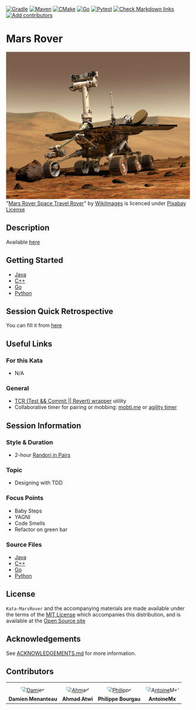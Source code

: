 [![Gradle](https://github.com/murex/Kata-MarsRover/actions/workflows/gradle.yml/badge.svg)](https://github.com/murex/Kata-MarsRover/actions/workflows/gradle.yml)
[![Maven](https://github.com/murex/Kata-MarsRover/actions/workflows/maven.yml/badge.svg)](https://github.com/murex/Kata-MarsRover/actions/workflows/maven.yml)
[![CMake](https://github.com/murex/Kata-MarsRover/actions/workflows/cmake.yml/badge.svg)](https://github.com/murex/Kata-MarsRover/actions/workflows/cmake.yml)
[![Go](https://github.com/murex/Kata-MarsRover/actions/workflows/go.yml/badge.svg)](https://github.com/murex/Kata-MarsRover/actions/workflows/go.yml)
[![Pytest](https://github.com/murex/Kata-MarsRover/actions/workflows/pytest.yml/badge.svg)](https://github.com/murex/Kata-MarsRover/actions/workflows/pytest.yml)
[![Check Markdown links](https://github.com/murex/Kata-MarsRover/actions/workflows/markdown-link-check.yml/badge.svg)](https://github.com/murex/Kata-MarsRover/actions/workflows/markdown-link-check.yml)
[![Add contributors](https://github.com/murex/Kata-MarsRover/actions/workflows/contributors.yml/badge.svg)](https://github.com/murex/Kata-MarsRover/actions/workflows/contributors.yml)

# Mars Rover

![Kata Image](images/MarsRover.jpg) <br>
"[Mars Rover Space Travel Rover](https://pixabay.com/photos/mars-mars-rover-space-travel-rover-67522/)" by [WikiImages](https://pixabay.com/users/wikiimages-1897/) is licenced under [Pixabay License](https://pixabay.com/fr/service/license/)

## Description

Available [here](http://kata-log.rocks/mars-rover-kata)

## Getting Started

- [Java](java/GETTING_STARTED.md)
- [C++](cpp/GETTING_STARTED.md)
- [Go](go/GETTING_STARTED.md)
- [Python](python/GETTING_STARTED.md)

## Session Quick Retrospective

You can fill it from [here](QuickRetrospective.md)

## Useful Links

### For this Kata

- N/A

### General

- [TCR (Test && Commit || Revert) wrapper](tcr/TCR.md) utility
- Collaborative timer for pairing or mobbing:
  [mobti.me](https://mobti.me/)
  or [agility timer](https://agility.jahed.dev/)

## Session Information

### Style & Duration

- 2-hour [Randori in Pairs](doc/RandoriInPairs.md)

### Topic

- Designing with TDD

### Focus Points

- Baby Steps
- YAGNI
- Code Smells
- Refactor on green bar

### Source Files

- [Java](java)
- [C++](cpp)
- [Go](go)
- [Python](python)

## License

`Kata-MarsRover` and the accompanying materials are made available
under the terms of the [MIT License](LICENSE.md) which accompanies this
distribution, and is available at the [Open Source site](https://opensource.org/licenses/MIT)

## Acknowledgements

See [ACKNOWLEDGEMENTS.md](ACKNOWLEDGEMENTS.md) for more information.

## Contributors

<table>
<tr>
    <td align="center" style="word-wrap: break-word; width: 150.0; height: 150.0">
        <a href=https://github.com/mengdaming>
            <img src=https://avatars.githubusercontent.com/u/1313765?v=4 width="100;"  style="border-radius:50%;align-items:center;justify-content:center;overflow:hidden;padding-top:10px" alt=Damien Menanteau/>
            <br />
            <sub style="font-size:14px"><b>Damien Menanteau</b></sub>
        </a>
    </td>
    <td align="center" style="word-wrap: break-word; width: 150.0; height: 150.0">
        <a href=https://github.com/aatwi>
            <img src=https://avatars.githubusercontent.com/u/11088496?v=4 width="100;"  style="border-radius:50%;align-items:center;justify-content:center;overflow:hidden;padding-top:10px" alt=Ahmad Atwi/>
            <br />
            <sub style="font-size:14px"><b>Ahmad Atwi</b></sub>
        </a>
    </td>
    <td align="center" style="word-wrap: break-word; width: 150.0; height: 150.0">
        <a href=https://github.com/philou>
            <img src=https://avatars.githubusercontent.com/u/23983?v=4 width="100;"  style="border-radius:50%;align-items:center;justify-content:center;overflow:hidden;padding-top:10px" alt=Philippe Bourgau/>
            <br />
            <sub style="font-size:14px"><b>Philippe Bourgau</b></sub>
        </a>
    </td>
    <td align="center" style="word-wrap: break-word; width: 150.0; height: 150.0">
        <a href=https://github.com/AntoineMx>
            <img src=https://avatars.githubusercontent.com/u/77109701?v=4 width="100;"  style="border-radius:50%;align-items:center;justify-content:center;overflow:hidden;padding-top:10px" alt=AntoineMx/>
            <br />
            <sub style="font-size:14px"><b>AntoineMx</b></sub>
        </a>
    </td>
</tr>
</table>
